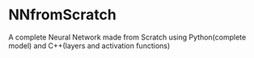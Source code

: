 # NNfromScratch
 
A complete Neural Network made from Scratch using Python(complete model) and C++(layers and activation functions)

